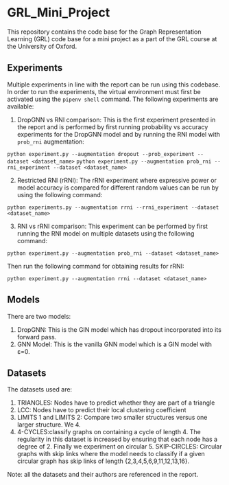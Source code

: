 # GRL_Mini_Project
This repository contains the code base for the Graph Representation Learning (GRL) code base for a mini project as a part of the GRL course at the University of Oxford.

## Experiments
Multiple experiments in line with the report can be run using this codebase. In order to run the experiments, the virtual environment must first be activated using the `pipenv shell` command. The following experiments are available:
1. DropGNN vs RNI comparison: This is the first experiment presented in the report and is performed by first running probability vs accuracy experiments for the DropGNN model and by running the RNI model with `prob_rni` augmentation:

`python experiment.py --augmentation dropout --prob_experiment --dataset <dataset_name>`
`python experiment.py --augmentation prob_rni --rni_experiment --dataset <dataset_name>`

2. Restricted RNI (rRNI): The rRNI experiment where expressive power or model accuracy is compared for different random values can be run by using the following command:

`python experiments.py --augmentation rrni --rrni_experiment --dataset <dataset_name>`

3. RNI vs rRNI comparison: This experiment can be performed by first running the RNI model on multiple datasets using the following command:

`python experiment.py --augmentation prob_rni --dataset <dataset_name>`

Then run the following command for obtaining results for rRNI:

`python experiment.py --augmentation rrni --dataset <dataset_name>`

## Models
There are two models:

1. DropGNN: This is the GIN model which has dropout incorporated into its forward pass.
2. GNN Model: This is the vanilla GNN model which is a GIN model with ε=0.

## Datasets
The datasets used are:

1. TRIANGLES: Nodes have to predict whether they are part of a triangle 
2. LCC: Nodes have to predict their local clustering coefficient
3. LIMITS 1 and LIMITS 2: Compare two smaller structures versus one larger structure. We 4. 
4. 4-CYCLES:classify graphs on containing a cycle of length 4. The regularity in this dataset is increased by ensuring that each node has a degree of 2. Finally we experiment on circular 5. SKIP-CIRCLES: Circular graphs with skip links where the model needs to classify if a given circular graph has skip links of length {2,3,4,5,6,9,11,12,13,16}.

Note: all the datasets and their authors are referenced in the report.

